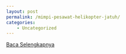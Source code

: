 ```yaml
---
layout: post
permalink: /mimpi-pesawat-helikopter-jatuh/
categories:
    - Uncategorized
---
```


[Baca Selengkapnya](/09)